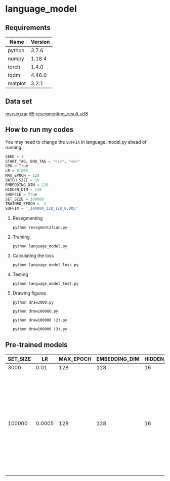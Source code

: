 # language_model

## Requirements

|Name   |Version    |
|-------|-----------|
|python |3.7.6      |
|numpy  |1.18.4     |
|torch  |1.4.0      |
|tqdm   |4.46.0     |
|matplot|3.2.1      |

## Data set

[msrseg.rar](https://github.com/guzy0324/BiLSTM_CRF/releases/download/v0.1.0/msrseg.rar)
[65](https://github.com/guzy0324/language_model/releases/download/0.0.0/65)
[resegmenting_result.utf8](https://github.com/guzy0324/language_model/releases/download/0.0.0/resegmenting_result.utf8)

## How to run my codes

You may need to change the `SUFFIX` in language_model.py ahead of running.

```python
SEED = 1
START_TAG, END_TAG = "<s>", "<e>"
GPU = True
LR = 0.005
MAX_EPOCH = 128
BATCH_SIZE = 16
EMBEDDING_DIM = 128
HIDDEN_DIM = 128
SHUFFLE = True
SET_SIZE = 100000
TRAINED_EPOCH = -1
SUFFIX = '_100000_128_128_0.005'
```

1. Resegmenting

    ```shell
    python resegmentation.py
    ```

2. Training

    ```shell
    python language_model.py
    ```

3. Calculating the loss

    ```shell
    python language_model_loss.py
    ```

4. Testing

    ```shell
    python language_model_test.py
    ```

5. Drawing figures

    ```shell
    python draw3000.py
    ```

    ```shell
    python draw100000.py
    ```

    ```shell
    python draw100000 (2).py
    ```

    ```shell
    python draw100000 (3).py
    ```

## Pre-trained models

|SET_SIZE|LR    |MAX_EPOCH|EMBEDDING_DIM|HIDDEN_DIM|Link|
|--------|------|---------|-------------|----------|----|
|3000    |0.01  |128      |128          |16        |[model_3000_128_128_0.01.7z](https://github.com/guzy0324/language_model/releases/download/0.0.0/model_3000_128_128_0.01.7z)|
|100000  |0.0005|128      |128          |16        |[model_100000_128_128_0.005_0-15.7z](https://github.com/guzy0324/language_model/releases/download/0.0.0/model_100000_128_128_0.005_0-15.7z), [model_100000_128_128_0.005_16-31.7z](https://github.com/guzy0324/language_model/releases/download/0.0.0/model_100000_128_128_0.005_16-31.7z), [model_100000_128_128_0.005_32-47.7z](https://github.com/guzy0324/language_model/releases/download/0.0.0/model_100000_128_128_0.005_32-47.7z), [model_100000_128_128_0.005_48-63.7z](https://github.com/guzy0324/language_model/releases/download/0.0.0/model_100000_128_128_0.005_48-63.7z), [model_100000_128_128_0.005_64-79.7z](https://github.com/guzy0324/language_model/releases/download/0.0.0/model_100000_128_128_0.005_64-79.7z), [model_100000_128_128_0.005_80-95.7z](https://github.com/guzy0324/language_model/releases/download/0.0.0/model_100000_128_128_0.005_80-95.7z), [model_100000_128_128_0.005_96-111.7z](https://github.com/guzy0324/language_model/releases/download/0.0.0/model_100000_128_128_0.005_96-111.7z), [model_100000_128_128_0.005_112-127.7z](https://github.com/guzy0324/language_model/releases/download/0.0.0/model_100000_128_128_0.005_112-127.7z)|

